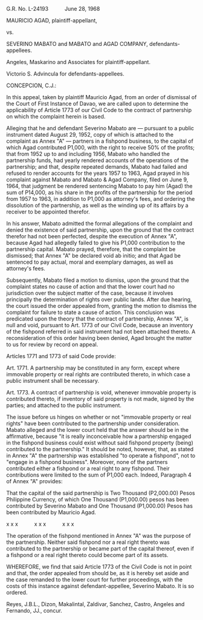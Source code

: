 G.R. No. L-24193           June 28, 1968

  

MAURICIO AGAD, plaintiff-appellant,

vs.

SEVERINO MABATO and MABATO and AGAD COMPANY, defendants-appellees.

  

Angeles, Maskarino and Associates for plaintiff-appellant.

Victorio S. Advincula for defendants-appellees.

  

CONCEPCION, C.J.:

  

In this appeal, taken by plaintiff Mauricio Agad, from an order of dismissal of the Court of First Instance of Davao, we are called upon to determine the applicability of Article 1773 of our Civil Code to the contract of partnership on which the complaint herein is based.

  

Alleging that he and defendant Severino Mabato are — pursuant to a public instrument dated August 29, 1952, copy of which is attached to the complaint as Annex "A" — partners in a fishpond business, to the capital of which Agad contributed P1,000, with the right to receive 50% of the profits; that from 1952 up to and including 1956, Mabato who handled the partnership funds, had yearly rendered accounts of the operations of the partnership; and that, despite repeated demands, Mabato had failed and refused to render accounts for the years 1957 to 1963, Agad prayed in his complaint against Mabato and Mabato & Agad Company, filed on June 9, 1964, that judgment be rendered sentencing Mabato to pay him (Agad) the sum of P14,000, as his share in the profits of the partnership for the period from 1957 to 1963, in addition to P1,000 as attorney's fees, and ordering the dissolution of the partnership, as well as the winding up of its affairs by a receiver to be appointed therefor.

  

In his answer, Mabato admitted the formal allegations of the complaint and denied the existence of said partnership, upon the ground that the contract therefor had not been perfected, despite the execution of Annex "A", because Agad had allegedly failed to give his P1,000 contribution to the partnership capital. Mabato prayed, therefore, that the complaint be dismissed; that Annex "A" be declared void ab initio; and that Agad be sentenced to pay actual, moral and exemplary damages, as well as attorney's fees.

  

Subsequently, Mabato filed a motion to dismiss, upon the ground that the complaint states no cause of action and that the lower court had no jurisdiction over the subject matter of the case, because it involves principally the determination of rights over public lands. After due hearing, the court issued the order appealed from, granting the motion to dismiss the complaint for failure to state a cause of action. This conclusion was predicated upon the theory that the contract of partnership, Annex "A", is null and void, pursuant to Art. 1773 of our Civil Code, because an inventory of the fishpond referred in said instrument had not been attached thereto. A reconsideration of this order having been denied, Agad brought the matter to us for review by record on appeal.

  

Articles 1771 and 1773 of said Code provide:

  

Art. 1771. A partnership may be constituted in any form, except where immovable property or real rights are contributed thereto, in which case a public instrument shall be necessary.

  

Art. 1773. A contract of partnership is void, whenever immovable property is contributed thereto, if inventory of said property is not made, signed by the parties; and attached to the public instrument.

  

The issue before us hinges on whether or not "immovable property or real rights" have been contributed to the partnership under consideration. Mabato alleged and the lower court held that the answer should be in the affirmative, because "it is really inconceivable how a partnership engaged in the fishpond business could exist without said fishpond property (being) contributed to the partnership." It should be noted, however, that, as stated in Annex "A" the partnership was established "to operate a fishpond", not to "engage in a fishpond business". Moreover, none of the partners contributed either a fishpond or a real right to any fishpond. Their contributions were limited to the sum of P1,000 each. Indeed, Paragraph 4 of Annex "A" provides:

  

That the capital of the said partnership is Two Thousand (P2,000.00) Pesos Philippine Currency, of which One Thousand (P1,000.00) pesos has been contributed by Severino Mabato and One Thousand (P1,000.00) Pesos has been contributed by Mauricio Agad.

  

x x x           x x x           x x x

  

The operation of the fishpond mentioned in Annex "A" was the purpose of the partnership. Neither said fishpond nor a real right thereto was contributed to the partnership or became part of the capital thereof, even if a fishpond or a real right thereto could become part of its assets.

  

WHEREFORE, we find that said Article 1773 of the Civil Code is not in point and that, the order appealed from should be, as it is hereby set aside and the case remanded to the lower court for further proceedings, with the costs of this instance against defendant-appellee, Severino Mabato. It is so ordered.

  

Reyes, J.B.L., Dizon, Makalintal, Zaldivar, Sanchez, Castro, Angeles and Fernando, JJ., concur.